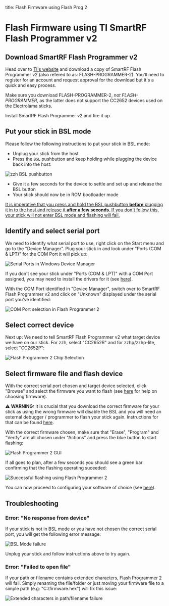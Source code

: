 title: Flash Firmware using Flash Prog 2

# Flash Firmware using TI SmartRF Flash Programmer v2

## Download SmartRF Flash Programmer v2

Head over to [TI's website](https://www.ti.com/tool/FLASH-PROGRAMMER) and download a copy of SmartRF Flash Programmer v2 (also refered to as: FLASH-PROGRAMMER-2). You'll need to register for an account and request approval for the download but it's a quick and easy process.

Make sure you download FLASH-PROGRAMMER-2, *not FLASH-PROGRAMMER*, as the latter does not support the CC2652 devices used on the Electrolama sticks.

Install SmartRF Flash Programmer v2 and fire it up.

## Put your stick in BSL mode

Please follow the following instructions to put your stick in BSL mode:

  - Unplug your stick from the host
  - Press the `BSL` pushbutton and keep holding while plugging the device back into the host:

![zzh BSL pushbutton](/_assets/zzh-bsl-button.jpg)

  - Give it a few seconds for the device to settle and set up and release the BSL button
  - Your stick should now be in ROM bootloader mode

<ins>It is imperative that you press and hold the BSL pushbutton **before** plugging it in to the host and release it **after a few seconds**. If you don't follow this, your stick will not enter BSL mode and flashing will fail.</ins>


## Identify and select serial port

We need to identify what serial port to use, right click on the Start menu and go to the "Device Manager". Plug your stick in and look under "Ports (COM & LPT)" for the COM Port it will pick up:

![Serial Ports in Windows Device Manager](/_assets/zzh-port-windows.png)

If you don't see your stick under "Ports (COM & LPT)" with a COM Port assigned, you may need to install the drivers for it (see [here](/radio-docs/drivers/)).

With the COM Port identified in "Device Manager", switch over to SmartRF Flash Programmer v2 and click on "Unknown" displayed under the serial port you've identified:

![COM Port selection in Flash Programmer 2](/_assets/flash-prog-port.png)


## Select correct device

Next up: We need to tell SmartRF Flash Programmer v2 what target device we have on our stick. For zzh, select "CC2652R" and for zzhp/zzhp-lite, select "CC2652P":

![Flash Programmer 2 Chip Selection](/_assets/flash-prog-device.png)


## Select firmware file and flash device

With the correct serial port chosen and target device selected, click "Browse" and select the firmware you want to flash (see [here](/radio-docs/#step-2-download-the-correct-firmware-for-your-stick) for help on choosing firmware).

<p class="warn">⚠️ <b>WARNING:</b> It is crucial that you download the correct firmware for your stick as using the wrong firmware will disable the BSL and you will need an external debugger / programmer to flash your stick again. Instructions for that can be found <a href="/radio-docs/advanced/flash-jtag/">here</a>.</p>

With the correct firmware chosen, make sure that "Erase", "Program" and "Verify" are all chosen under "Actions" and press the blue button to start flashing:

![Flash Programmer 2 GUI](/_assets/flash-prog.png)

If all goes to plan, after a few seconds you should see a green bar confirming that the flashing operating suceeded:

![Successful flashing using Flash Programmer 2](/_assets/flash-prog-ok.png)

You can now proceed to configuring your software of choice (see [here](/radio-docs/#step-4-setup-zigbee2mqtt-or-zha)).


## Troubleshooting

### Error: "No response from device"

If your stick is not in BSL mode or you have not chosen the correct serial port, you will get the following error message:

![BSL Mode failure](/_assets/flash-prog-fail.png)

Unplug your stick and follow instructions above to try again.

### Error: "Failed to open file"

If your path or filename contains extended characters, Flash Programmer 2 will fail. Simply renaming the file/folder or just moving your firmware file to a simple path (e.g: "C:\firmware.hex") will fix this issue:

![Extended characters in path/filename failure](/_assets/flash-prog-ext-chars.png)



